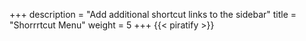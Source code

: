 +++
description = "Add additional shortcut links to the sidebar"
title = "Shorrrtcut Menu"
weight = 5
+++
{{< piratify >}}